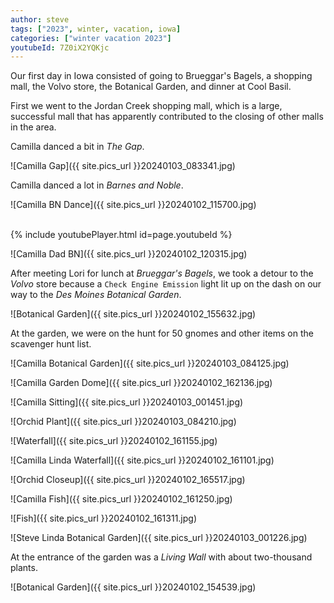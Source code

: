```yaml
---
author: steve
tags: ["2023", winter, vacation, iowa]
categories: ["winter vacation 2023"]
youtubeId: 7Z0iX2YQKjc
---
```

Our first day in Iowa consisted of going to Brueggar's Bagels, a shopping mall, the Volvo store, the Botanical Garden, and dinner at Cool Basil.  

First we went to the Jordan Creek shopping mall, which is a large, successful mall that has apparently contributed to the closing of other malls in the area. 

Camilla danced a bit in *The Gap*.  

![Camilla Gap]({{ site.pics_url }}20240103_083341.jpg)  

Camilla danced a lot in *Barnes and Noble*.  

![Camilla BN Dance]({{ site.pics_url }}20240102_115700.jpg)  

<br/>
{% include youtubePlayer.html id=page.youtubeId %}
<br/>

![Camilla Dad BN]({{ site.pics_url }}20240102_120315.jpg)  

After meeting Lori for lunch at *Brueggar's Bagels*, we took a detour to the *Volvo* store because a `Check Engine Emission` light lit up on the dash on our way to the *Des Moines Botanical Garden*.  

![Botanical Garden]({{ site.pics_url }}20240102_155632.jpg)  

At the garden, we were on the hunt for 50 gnomes and other items on the scavenger hunt list.  

![Camilla Botanical Garden]({{ site.pics_url }}20240103_084125.jpg)  

![Camilla Garden Dome]({{ site.pics_url }}20240102_162136.jpg)  

![Camilla Sitting]({{ site.pics_url }}20240103_001451.jpg)  

![Orchid Plant]({{ site.pics_url }}20240103_084210.jpg)  

![Waterfall]({{ site.pics_url }}20240102_161155.jpg)  

![Camilla Linda Waterfall]({{ site.pics_url }}20240102_161101.jpg)  

![Orchid Closeup]({{ site.pics_url }}20240102_165517.jpg)  

![Camilla Fish]({{ site.pics_url }}20240102_161250.jpg)  

![Fish]({{ site.pics_url }}20240102_161311.jpg)  

![Steve Linda Botanical Garden]({{ site.pics_url }}20240103_001226.jpg)  

At the entrance of the garden was a *Living Wall* with about two-thousand plants.  

![Botanical Garden]({{ site.pics_url }}20240102_154539.jpg)  
